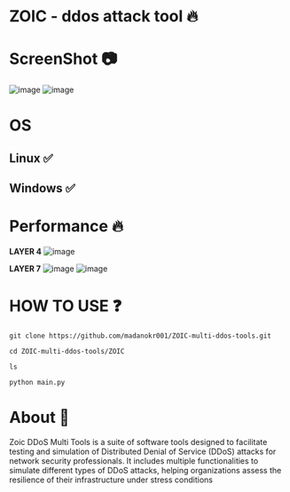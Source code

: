 # ZOIC - ddos attack tool 🔥

# ScreenShot 📷
![image](https://github.com/user-attachments/assets/4623a49b-7c33-4c23-88c4-d41bee9357aa)
![image](https://github.com/user-attachments/assets/a390ca53-b6c7-4a93-880e-8fc1f8c735cf)

# OS
## Linux ✅
## Windows ✅

# Performance 🔥
**LAYER 4**
![image](https://github.com/user-attachments/assets/f9cb37c7-6de2-4883-bfb5-8dcd75b2d14c)

**LAYER 7**
![image](https://github.com/user-attachments/assets/01f80c2a-dc7e-4ea1-ac9a-435e68c3d141)
![image](https://github.com/user-attachments/assets/983bd6d2-3cce-4360-a1e6-5659bfcaa1e3)

# HOW TO USE ❓
```
git clone https://github.com/madanokr001/ZOIC-multi-ddos-tools.git
```
```
cd ZOIC-multi-ddos-tools/ZOIC
```
```
ls
```
```
python main.py
```

# About 🤑
Zoic DDoS Multi Tools is a suite of software tools designed to facilitate testing and simulation of Distributed Denial of Service (DDoS) attacks for network security professionals. It includes multiple functionalities to simulate different types of DDoS attacks, helping organizations assess the resilience of their infrastructure under stress conditions






